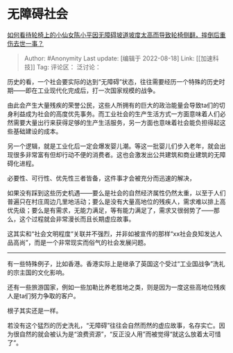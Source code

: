 # 无障碍社会
[如何看待轮椅上的小仙女陈小平因无障碍坡道坡度太高而导致轮椅侧翻，摔倒后重伤去世一事？](https://www.zhihu.com/question/439962892/answer/2632893273)

> Author: #Anonymity
> Last update: [编辑于 2022-08-18]
> Link: [[加速科技]]
> Tag:
> 评论区：
> 泛讨论：

历史的看，一个社会要实际的达到“无障碍”状态，往往需要经历一个特殊的历史时期——即在工业现代化完成后，打一次国家规模的战争。

由此会产生大量残疾的荣誉公民，这些人所拥有的巨大的政治能量会导致ta们的切身利益成为社会的高度优先事务。而工业社会的生产生活方式一方面意味着人们必然需要大量出行来获得足够的生产生活服务，另一方面也意味着社会能负担得起这些基础建设的成本。

另一个逻辑，就是工业化后一定会爆发婴儿潮。等这一批婴儿们步入老年，就会出现很多非常富有但却行动不便的消费者。这也会激发出公共建筑和商业建筑的无障碍化进程。

必要性、可行性、优先性三者皆备，这件事才会被充分而迅速的解决，

如果没有踩到这些历史机遇——要么是社会的自然经济属性仍然太重，以至于人们普遍只在村庄周边几里地活动；要么是没有大量高地位的残疾人，需求难以排上高优先级；要么是有需求，无能力满足，等有能力满足了，需求又很弱势了——那么，这个过程就会非常漫长而且长期虚应故事。

这其实和“社会文明程度“关联并不强烈，并非如被宣传的那样“xx社会良知发达人品高尚”，而是一个非常现实而俗气的社会发展问题。

---

有一些特殊例子，比如香港。香港实际上是继承了英国这个受过“工业国战争”洗礼的宗主国的文化影响。

还有一些旅游国家，例如一些加勒比养老胜地之类，则是因为一度这些高地位残疾人是ta们努力争取的客户。

根子其实还是一样。

若没有这个猛烈的历史洗礼，“无障碍”往往会自然而然的虚应故事，名存实亡。因为很自然的就会被认为是“浪费资源”，“反正没人用”而被觉得“就这么放着太可惜了”。
